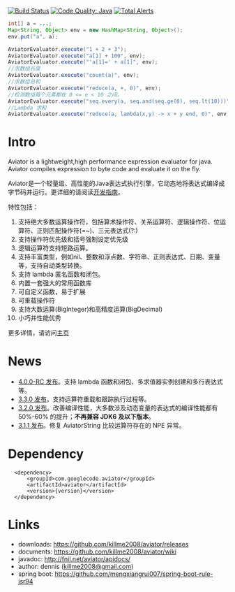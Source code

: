 [![Build Status](https://travis-ci.org/killme2008/aviator.svg?branch=master)](https://travis-ci.org/killme2008/aviator)
[![Code Quality: Java](https://img.shields.io/lgtm/grade/java/g/killme2008/aviator.svg?logo=lgtm&logoWidth=18)](https://lgtm.com/projects/g/killme2008/aviator/context:java)
[![Total Alerts](https://img.shields.io/lgtm/alerts/g/killme2008/aviator.svg?logo=lgtm&logoWidth=18)](https://lgtm.com/projects/g/killme2008/aviator/alerts)


```java
int[] a = ...;
Map<String, Object> env = new HashMap<String, Object>();
env.put("a", a);

AviatorEvaluator.execute("1 + 2 + 3");
AviatorEvaluator.execute("a[1] + 100", env);
AviatorEvaluator.execute("'a[1]=' + a[1]", env);
//求数组长度
AviatorEvaluator.execute("count(a)", env);
//求数组总和
AviatorEvaluator.execute("reduce(a, +, 0)", env);
//检测数组每个元素都在 0 <= e < 10 之间。
AviatorEvaluator.execute("seq.every(a, seq.and(seq.ge(0), seq.lt(10)))", env);
//Lambda 求和
AviatorEvaluator.execute("reduce(a, lambda(x,y) -> x + y end, 0)", env);
```

# Intro

Aviator is a lightweight,high performance expression evaluator for java.
Aviator compiles expression to byte code and evaluate it on the fly.

Aviator是一个轻量级、高性能的Java表达式执行引擎，它动态地将表达式编译成字节码并运行。更详细的请阅读[开发指南](https://github.com/killme2008/aviator/wiki)。

特性包括：

1. 支持绝大多数运算操作符，包括算术操作符、关系运算符、逻辑操作符、位运算符、正则匹配操作符(=~)、三元表达式(?:)
2. 支持操作符优先级和括号强制设定优先级
3. 逻辑运算符支持短路运算。
4. 支持丰富类型，例如nil、整数和浮点数、字符串、正则表达式、日期、变量等，支持自动类型转换。
5. 支持 lambda 匿名函数和闭包。
6. 内置一套强大的常用函数库
7. 可自定义函数，易于扩展
8. 可重载操作符
9. 支持大数运算(BigInteger)和高精度运算(BigDecimal)
10. 小巧并性能优秀

更多详情，请访问[主页](http://fnil.net/aviator)

# News

* [4.0.0-RC 发布](https://github.com/killme2008/aviator/releases/tag/aviator-4.0.0-RC)。支持 lambda 函数和闭包、多求值器实例创建和多行表达式等。
* [3.3.0 发布](https://github.com/killme2008/aviator/releases/tag/aviator-3.3.0)。支持运算符重载和跟踪执行过程等。
* [3.2.0 发布](https://github.com/killme2008/aviator/releases/tag/aviator-3.2.0)。改善编译性能，大多数涉及动态变量的表达式的编译性能都有 50%-60% 的提升；**不再兼容 JDK6 及以下版本**。
* [3.1.1 发布](https://github.com/killme2008/aviator/releases/tag/aviator-3.1.1)。修复 AviatorString 比较运算符存在的 NPE 异常。


# Dependency

      <dependency>
          <groupId>com.googlecode.aviator</groupId>
          <artifactId>aviator</artifactId>
          <version>{version}</version>
      </dependency>

# Links

 * downloads: https://github.com/killme2008/aviator/releases
 * documents: https://github.com/killme2008/aviator/wiki
 * javadoc: http://fnil.net/aviator/apidocs/
 * author:  dennis (killme2008@gmail.com)
 * spring boot: https://github.com/mengxiangrui007/spring-boot-rule-jsr94